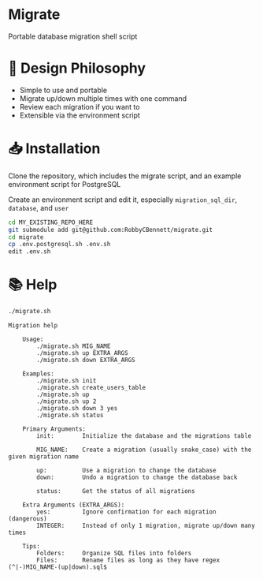 # Migrate

Portable database migration shell script

# 🧠 Design Philosophy

* Simple to use and portable
* Migrate up/down multiple times with one command
* Review each migration if you want to
* Extensible via the environment script

# 📥 Installation

Clone the repository, which includes the migrate script, and an example environment script for PostgreSQL

Create an environment script and edit it, especially `migration_sql_dir`, `database`, and `user`

```sh
cd MY_EXISTING_REPO_HERE
git submodule add git@github.com:RobbyCBennett/migrate.git
cd migrate
cp .env.postgresql.sh .env.sh
edit .env.sh
```

# 📚 Help

```sh
./migrate.sh
```

```
Migration help

    Usage:
        ./migrate.sh MIG_NAME
        ./migrate.sh up EXTRA_ARGS
        ./migrate.sh down EXTRA_ARGS

    Examples:
        ./migrate.sh init
        ./migrate.sh create_users_table
        ./migrate.sh up
        ./migrate.sh up 2
        ./migrate.sh down 3 yes
        ./migrate.sh status

    Primary Arguments:
        init:        Initialize the database and the migrations table

        MIG_NAME:    Create a migration (usually snake_case) with the given migration name

        up:          Use a migration to change the database
        down:        Undo a migration to change the database back

        status:      Get the status of all migrations

    Extra Arguments (EXTRA_ARGS):
        yes:         Ignore confirmation for each migration (dangerous)
        INTEGER:     Instead of only 1 migration, migrate up/down many times

    Tips:
        Folders:     Organize SQL files into folders
        Files:       Rename files as long as they have regex (^|-)MIG_NAME-(up|down).sql$
```

